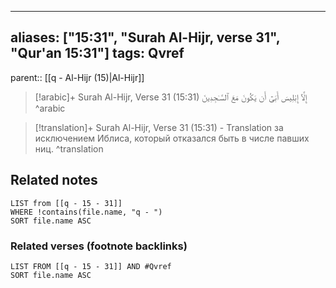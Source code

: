 
---
aliases: ["15:31", "Surah Al-Hijr, verse 31", "Qur'an 15:31"]
tags: Qvref
---

parent:: [[q - Al-Hijr (15)|Al-Hijr]]

> [!arabic]+ Surah Al-Hijr, Verse 31 (15:31)
> <span class="quran-arabic">إِلَّآ إِبْلِيسَ أَبَىٰٓ أَن يَكُونَ مَعَ ٱلسَّـٰجِدِينَ</span>
^arabic

> [!translation]+ Surah Al-Hijr, Verse 31 (15:31) - Translation
> за исключением Иблиса, который отказался быть в числе павших ниц.
^translation



## Related notes
```dataview
LIST from [[q - 15 - 31]]
WHERE !contains(file.name, "q - ")
SORT file.name ASC
```

### Related verses (footnote backlinks)
```dataview
LIST FROM [[q - 15 - 31]] AND #Qvref
SORT file.name ASC
```

